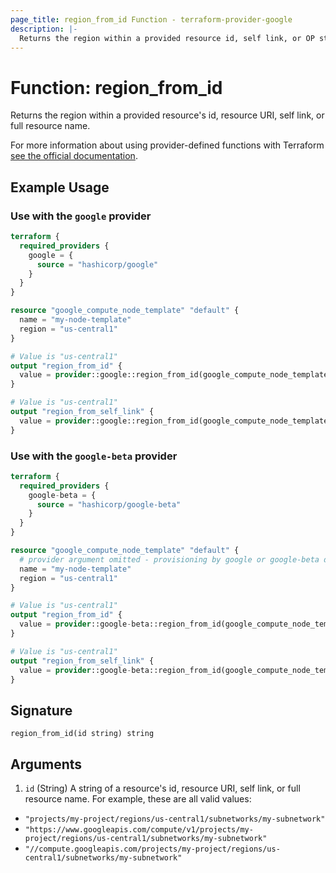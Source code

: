 ```yaml
---
page_title: region_from_id Function - terraform-provider-google
description: |-
  Returns the region within a provided resource id, self link, or OP style resource name.
---
```


# Function: region_from_id

Returns the region within a provided resource's id, resource URI, self link, or full resource name.

For more information about using provider-defined functions with Terraform [see the official documentation](https://developer.hashicorp.com/terraform/plugin/framework/functions/concepts).

## Example Usage

### Use with the `google` provider

```terraform
terraform {
  required_providers {
    google = {
      source = "hashicorp/google"
    }
  }
}

resource "google_compute_node_template" "default" {
  name = "my-node-template"
  region = "us-central1"
}

# Value is "us-central1"
output "region_from_id" {
  value = provider::google::region_from_id(google_compute_node_template.default.id)
}

# Value is "us-central1"
output "region_from_self_link" {
  value = provider::google::region_from_id(google_compute_node_template.default.self_link)
}
```

### Use with the `google-beta` provider

```terraform
terraform {
  required_providers {
    google-beta = {
      source = "hashicorp/google-beta"
    }
  }
}

resource "google_compute_node_template" "default" {
  # provider argument omitted - provisioning by google or google-beta doesn't impact this example
  name = "my-node-template"
  region = "us-central1"
}

# Value is "us-central1"
output "region_from_id" {
  value = provider::google-beta::region_from_id(google_compute_node_template.default.id)
}

# Value is "us-central1"
output "region_from_self_link" {
  value = provider::google-beta::region_from_id(google_compute_node_template.default.self_link)
}
```

## Signature

```text
region_from_id(id string) string
```

## Arguments

1. `id` (String) A string of a resource's id, resource URI, self link, or full resource name. For example, these are all valid values:

* `"projects/my-project/regions/us-central1/subnetworks/my-subnetwork"`
* `"https://www.googleapis.com/compute/v1/projects/my-project/regions/us-central1/subnetworks/my-subnetwork"`
* `"//compute.googleapis.com/projects/my-project/regions/us-central1/subnetworks/my-subnetwork"`